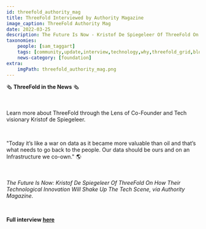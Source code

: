 ```yaml
---
id: threefold_authority_mag
title: ThreeFold Interviewed by Authority Magazine
image_caption: ThreeFold Authority Mag
date: 2022-03-25
description: The Future Is Now - Kristof De Spiegeleer Of ThreeFold On How Their Technological Innovation Will Shake Up The Tech Scene, via Authority Magazine
taxonomies:
    people: [sam_taggart]
    tags: [community,update,interview,technology,why,threefold_grid,blockchain]
    news-category: [foundation]
extra:
    imgPath: threefold_authority_mag.png
---
```


🗞 **ThreeFold in the News** 🗞

<br/>

Learn more about ThreeFold through the Lens of Co-Founder and Tech visionary Kristof de Spiegeleer. 

<br/>

"Today it’s like a war on data as it became more valuable than oil and that’s what needs to go back to the people. Our data should be ours and on an Infrastructure we co-own." 🌎

<br/>

*The Future Is Now: Kristof De Spiegeleer Of ThreeFold On How Their Technological Innovation Will Shake Up The Tech Scene, via Authority Magazine.*

<br/>

**Full interview [here](https://medium.com/authority-magazine/the-future-is-now-kristoff-de-spiegeleer-of-threefold-on-how-their-technological-innovation-will-7acc0e51c365)**